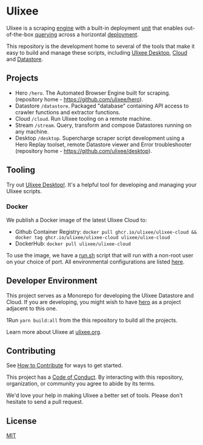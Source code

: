 # Ulixee

Ulixee is a scraping [engine][hero] with a built-in deployment [unit][datastore] that enables out-of-the-box [querying][stream] across a horizontal [deployment][cloud].

This repository is the development home to several of the tools that make it easy to build and manage these scripts, including [Ulixee Desktop](desktop), [Cloud][cloud] and [Datastore][datastore].

## Projects

- Hero `/hero`. The Automated Browser Engine built for scraping. (repository home - https://github.com/ulixee/hero).
- Datastore `/datastore`. Packaged "database" containing API access to crawler functions and extractor functions.
- Cloud `/cloud`. Run Ulixee tooling on a remote machine.
- Stream `/stream`. Query, transform and compose Datastores running on any machine.
- Desktop `/desktop`. Supercharge scraper script development using a Hero Replay toolset, remote Datastore viewer and Error troubleshooter (repository home - https://github.com/ulixee/desktop).

## Tooling

Try out [Ulixee Desktop!](https://github.com/ulixee/desktop). It's a helpful tool for developing and managing your Ulixee scripts.

### Docker

We publish a Docker image of the latest Ulixee Cloud to:
- Github Container Registry: `docker pull ghcr.io/ulixee/ulixee-cloud && docker tag ghcr.io/ulixee/ulixee-cloud ulixee/ulixe-cloud`
- DockerHub: `docker pull ulixee/ulixee-cloud`

To use the image, we have a [run.sh](./cloud/tools/docker/run.sh) script that will run with a non-root user on your choice of port. All environmental configurations are listed [here](./cloud/main/.env.defaults).

## Developer Environment

This project serves as a Monorepo for developing the Ulixee Datastore and Cloud. If you are developing, you might wish to have [hero][hero] as a project adjacent to this one.

1Run `yarn build:all` from the this repository to build all the projects.

Learn more about Ulixee at [ulixee.org](https://ulixee.org).

## Contributing

See [How to Contribute](https://ulixee.org/how-to-contribute) for ways to get started.

This project has a [Code of Conduct](https://ulixee.org/code-of-conduct). By interacting with this repository, organization, or community you agree to abide by its terms.

We'd love your help in making Ulixee a better set of tools. Please don't hesitate to send a pull request.

## License

[MIT](LICENSE.md)

[hero]: https://github.com/ulixee/hero
[datastore]: datastore
[stream]: ./
[cloud]: cloud
